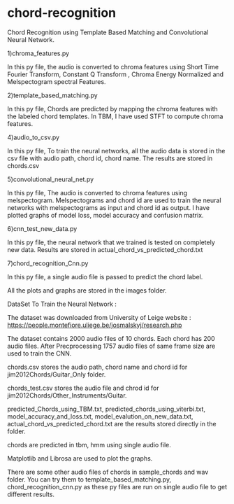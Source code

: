# chord-recognition
Chord Recognition using Template Based Matching and Convolutional Neural Network.

1)chroma_features.py

In this py file, the audio is converted to chroma features using Short Time Fourier Transform, Constant Q Transform , Chroma Energy Normalized and Melspectogram spectral Features.

2)template_based_matching.py

In this py file, Chords are predicted by mapping the chroma features with the labeled chord templates. In TBM, I have used STFT to compute chroma features. 

4)audio_to_csv.py

In this py file, To train the neural networks, all the audio data is stored in the csv file with audio path, chord id, chord name.
The results are stored in chords.csv  

5)convolutional_neural_net.py

In this py file, The audio is converted to chroma features using melspectogram. Melspectograms and chord id are used to train the neural networks with melspectograms as input and chord id as output. I have plotted graphs of model loss, model accuracy and confusion matrix.

6)cnn_test_new_data.py

In this py file, the neural network that we trained is tested on completely new data. Results are stored in actual_chord_vs_predicted_chord.txt

7)chord_recognition_Cnn.py 

In this py file, a single audio file is passed to predict the chord label. 

All the plots and graphs are stored in the images folder.

DataSet To Train the Neural Network :

The dataset was downloaded from University of Leige website : https://people.montefiore.uliege.be/josmalskyj/research.php

The dataset contains 2000 audio files of 10 chords. Each chord has 200 audio files. 
After Precprocessing 1757 audio files of same frame size are used to train the CNN.  

chords.csv stores the audio path, chord name and chord id for jim2012Chords/Guitar_Only folder.

chords_test.csv stores the audio file and chrod id for jim2012Chords/Other_Instruments/Guitar. 

predicted_Chords_using_TBM.txt, predicted_chords_using_viterbi.txt,
model_accuracy_and_loss.txt, model_evalution_on_new_data.txt, actual_chord_vs_predicted_chord.txt are the results stored directly in the folder. 

chords are predicted in tbm, hmm using single audio file.

Matplotlib and Librosa are used to plot the graphs. 

There are some other audio files of chords in sample_chords and wav folder. You can try them to template_based_matching.py, chord_recognition_cnn.py as these py files are run on single audio file to get different results.
